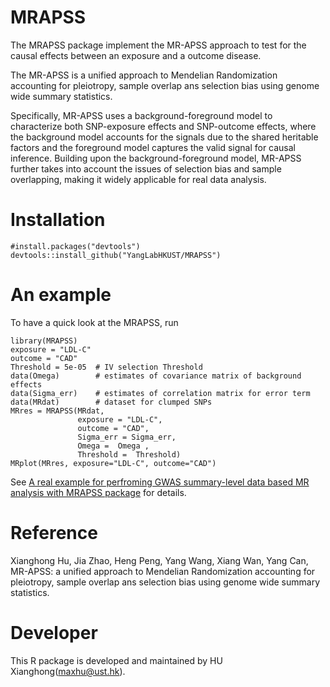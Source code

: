 # MRAPSS
The MRAPSS package implement the MR-APSS approach to test for the causal effects between an exposure and a outcome disease.

The MR-APSS is a unified approach to Mendelian Randomization accounting for pleiotropy, sample overlap ans selection bias using genome wide summary statistics.

Specifically, MR-APSS uses a background-foreground model to characterize both SNP-exposure effects and SNP-outcome effects, where the background model accounts for the signals due to the shared heritable factors and the foreground model captures the valid signal for causal inference. Building upon the background-foreground model, MR-APSS further takes into account the issues of selection bias and sample overlapping, making it widely applicable for real data analysis.


# Installation 
```{r}
#install.packages("devtools")
devtools::install_github("YangLabHKUST/MRAPSS")
```

# An example
To have a quick look at the MRAPSS, run 
```{r}
library(MRAPSS)
exposure = "LDL-C"
outcome = "CAD"
Threshold = 5e-05  # IV selection Threshold
data(Omega)        # estimates of covariance matrix of background effects
data(Sigma_err)    # estimates of correlation matrix for error term
data(MRdat)        # dataset for clumped SNPs
MRres = MRAPSS(MRdat,
               exposure = "LDL-C",
               outcome = "CAD",
               Sigma_err = Sigma_err,
               Omega =  Omega ,
               Threshold =  Threshold)
MRplot(MRres, exposure="LDL-C", outcome="CAD")
```

See [A real example for perfroming GWAS summary-level data based MR analysis with MRAPSS package](https://github.com/hxh0504/MRAPSS/blob/master/Turtorial.pdf) for details.

# Reference
Xianghong Hu, Jia Zhao, Heng Peng, Yang Wang, Xiang Wan, Yang Can, MR-APSS: a unified approach to Mendelian Randomization accounting for pleiotropy, sample overlap ans selection bias using genome wide summary statistics.

# Developer
This R package is developed and maintained by HU Xianghong(maxhu@ust.hk). 
